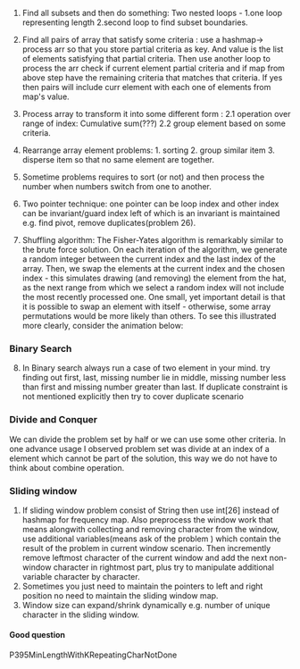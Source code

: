 1. Find all subsets and then do something: Two nested loops - 1.one loop representing length 2.second loop to find subset boundaries.  

2. Find all pairs of array that satisfy some criteria : use a hashmap-> process arr so that you store partial criteria as key. And value is the list of elements satisfying that partial criteria. Then use another loop to process the arr check if current element partial criteria and if map from above step have the remaining criteria that matches that criteria. If yes then pairs will include curr element with each one of elements from map's value. 

3. Process array to transform it into some different form : 
 2.1 operation over range of index: Cumulative sum(???)
 2.2 group element based on some criteria.
 
4. Rearrange array element problems: 1. sorting 2. group similar item 3. disperse item so that no same element are together. 

5. Sometime problems requires to sort (or not) and then process the number when numbers switch from one to another.
6. Two pointer technique: one pointer can be loop index and other index can be invariant/guard index left of which is an invariant is maintained e.g. find pivot, remove duplicates(problem 26).
7. Shuffling algorithm: The Fisher-Yates algorithm is remarkably similar to the brute force solution. On each iteration of the algorithm, we generate a random integer between the current index and the last index of the array. Then, we swap the elements at the current index and the chosen index - this simulates drawing (and removing) the element from the hat, as the next range from which we select a random index will not include the most recently processed one. One small, yet important detail is that it is possible to swap an element with itself - otherwise, some array permutations would be more likely than others. To see this illustrated more clearly, consider the animation below:

### Binary Search
8. In Binary search always run a case of two element in your mind. try finding out first, last, missing number lie in middle, missing number less than first and missing number greater than last. If duplicate constraint is not mentioned explicitly then try to cover duplicate scenario 

### Divide and Conquer
We can divide the problem set by half or we can use some other criteria. In one advance usage I observed problem set was divide at an index of a element which cannot be part of the solution, this way we do not have to think about combine operation.

### Sliding window
1. If sliding window problem consist of String then use int[26] instead of hashmap for frequency map. Also preprocess the window work that means alongwith collecting and removing character from the window, use additional variables(means ask of the problem ) which contain the result of the problem in current window scenario. Then incremently remove leftmost character of the current window and add the next non-window character in rightmost part, plus try to manipulate additional variable character by character. 
2. Sometimes you just need to maintain the pointers to left and right position no need to maintain the sliding window map. 
3. Window size can expand/shrink dynamically e.g. number of unique character in the sliding window.

#### Good question
P395MinLengthWithKRepeatingCharNotDone